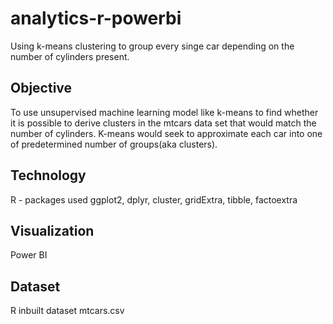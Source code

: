 # analytics-r-powerbi
Using k-means clustering to group every singe car depending on the number of cylinders present.

## Objective
To use unsupervised machine learning model like k-means to find whether it is possible to derive clusters in the mtcars data set that would match the number of cylinders. 
K-means would seek to approximate each car into one of predetermined number of groups(aka clusters). 

## Technology 
R - packages used ggplot2, dplyr, cluster, gridExtra, tibble, factoextra

## Visualization
Power BI 

## Dataset
R inbuilt dataset mtcars.csv
